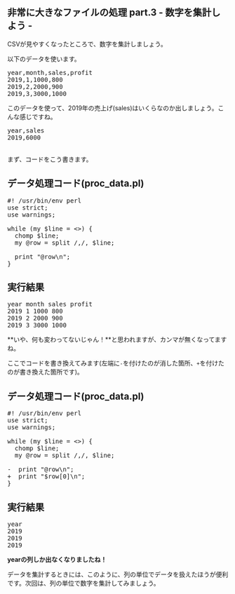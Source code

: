 <h2>非常に大きなファイルの処理 part.3 - 数字を集計しよう -</h2>

CSVが見やすくなったところで、数字を集計しましょう。

以下のデータを使います。

<pre>
year,month,sales,profit
2019,1,1000,800
2019,2,2000,900
2019,3,3000,1000
</pre>

このデータを使って、2019年の売上げ(sales)はいくらなのか出しましょう。こんな感じですね。

<pre>
year,sales
2019,6000
</pre>

<br>
まず、コードをこう書きます。

## データ処理コード(proc\_data.pl)

<pre>
#! /usr/bin/env perl
use strict;
use warnings;

while (my $line = <>) {
  chomp $line;
  my @row = split /,/, $line;

  print "@row\n";
}
</pre>

## 実行結果

<pre>
year month sales profit
2019 1 1000 800
2019 2 2000 900
2019 3 3000 1000
</pre>

**いや、何も変わってないじゃん！**と思われますが、カンマが無くなってますね。

ここでコードを書き換えてみます(左端に`-`を付けたのが消した箇所、`+`を付けたのが書き換えた箇所です)。

## データ処理コード(proc\_data.pl)

<pre>
#! /usr/bin/env perl
use strict;
use warnings;

while (my $line = <>) {
  chomp $line;
  my @row = split /,/, $line;

-  print "@row\n";
+  print "$row[0]\n";
}
</pre>

## 実行結果

<pre>
year
2019
2019
2019
</pre>

**yearの列しか出なくなりましたね！**

データを集計するときには、このように、列の単位でデータを扱えたほうが便利です。次回は、列の単位で数字を集計してみましょう。
